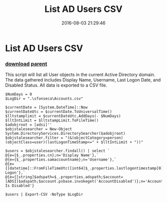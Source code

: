 ﻿---
pid:            6463
parent:         2936
children:       
poster:         prueba
title:          List AD Users CSV
date:           2016-08-03 21:29:46
description:    This script will list all User objects in the current Active Directory domain. The data gathered includes Display Name, Username, Last Logon Date, and Disabled Status. All data is exported to a CSV file.
format:         vbnet
---

# List AD Users CSV

### [download](6463.vb) [parent](2936.md) 

This script will list all User objects in the current Active Directory domain. The data gathered includes Display Name, Username, Last Logon Date, and Disabled Status. All data is exported to a CSV file.

```vbnet
$NumDays = 0
$LogDir = ".\sfonseca\Accounts.csv"

$currentDate = [System.DateTime]::Now
$currentDateUtc = $currentDate.ToUniversalTime()
$lltstamplimit = $currentDateUtc.AddDays(- $NumDays)
$lltIntLimit = $lltstampLimit.ToFileTime()
$adobjroot = [adsi]''
$objstalesearcher = New-Object System.DirectoryServices.DirectorySearcher($adobjroot)
$objstalesearcher.filter = "(&(objectCategory=person)(objectClass=user)(lastLogonTimeStamp<=" + $lltIntLimit + "))"

$users = $objstalesearcher.findall() | select `
@{e={$_.properties.cn};n='Display Name'},`
@{e={$_.properties.samaccountname};n='Username'},`
@{e={[datetime]::FromFileTimeUtc([int64]$_.properties.lastlogontimestamp[0])};n='Last Logon'},`
@{e={[string]$adspath=$_.properties.adspath;$account=[ADSI]$adspath;$account.psbase.invokeget('AccountDisabled')};n='Account Is Disabled'}

$users | Export-CSV -NoType $LogDir
```
